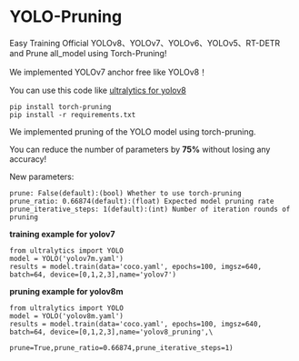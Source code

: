 # YOLO-Pruning
Easy Training Official YOLOv8、YOLOv7、YOLOv6、YOLOv5、RT-DETR  and Prune all_model using Torch-Pruning!

We implemented YOLOv7 anchor free like YOLOv8！

You can use this code like [ultralytics for yolov8](https://github.com/ultralytics/ultralytics) 
```
pip install torch-pruning 
pip install -r requirements.txt
```
We implemented pruning of the YOLO model using torch-pruning.

You can reduce the number of parameters by **75%** without losing any accuracy!

New parameters:
```
prune: False(default):(bool) Whether to use torch-pruning 
prune_ratio: 0.66874(default):(float) Expected model pruning rate
prune_iterative_steps: 1(default):(int) Number of iteration rounds of pruning
```
**training example for yolov7**
```
from ultralytics import YOLO
model = YOLO('yolov7m.yaml')
results = model.train(data='coco.yaml', epochs=100, imgsz=640, batch=64, device=[0,1,2,3],name='yolov7')
```
**pruning example for yolov8m**
```
from ultralytics import YOLO
model = YOLO('yolov8m.yaml')
results = model.train(data='coco.yaml', epochs=100, imgsz=640, batch=64, device=[0,1,2,3],name='yolov8_pruning',\
                      prune=True,prune_ratio=0.66874,prune_iterative_steps=1)
```
